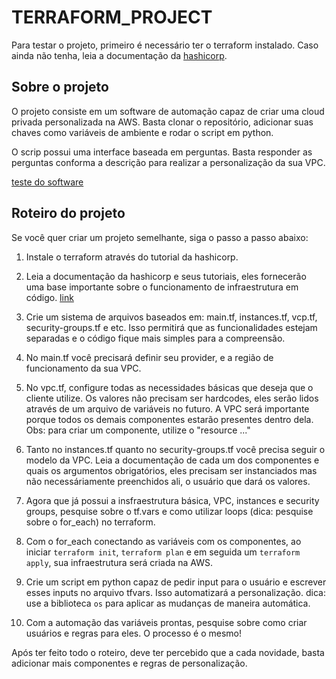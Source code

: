 # TERRAFORM_PROJECT

Para testar o projeto, primeiro é necessário ter o terraform instalado. Caso ainda não tenha, leia a documentação da [hashicorp](https://developer.hashicorp.com/terraform/tutorials/aws-get-started/install-cli).

## Sobre o projeto

O projeto consiste em um software de automação capaz de criar uma cloud privada personalizada na AWS. Basta clonar o repositório, adicionar suas chaves como variáveis de ambiente e 
rodar o script em python. 

O scrip possui uma interface baseada em perguntas. Basta responder as perguntas conforma a descrição para realizar a personalização da sua VPC.

[teste do software](https://www.youtube.com/playlist?list=PLsVpiC1hnxCo3vSf9kxCaUWIA0sNj8Djd)

## Roteiro do projeto

Se você quer criar um projeto semelhante, siga o passo a passo abaixo:

1. Instale o terraform através do tutorial da hashicorp.

2. Leia a documentação da hashicorp e seus tutoriais, eles fornecerão uma base importante sobre o funcionamento de infraestrutura em código. [link](https://developer.hashicorp.com/terraform/tutorials?product_intent=terraform)

3. Crie um sistema de arquivos baseados em: main.tf, instances.tf, vcp.tf, security-groups.tf e etc. Isso permitirá que as funcionalidades estejam separadas e
o código fique mais simples para a compreensão.

4. No main.tf você precisará definir seu provider, e a região de funcionamento da sua VPC.

5. No vpc.tf, configure todas as necessidades básicas que deseja que o cliente utilize. Os valores não precisam ser hardcodes, eles serão lidos através de um arquivo de variáveis no futuro.
A VPC será importante porque todos os demais componentes estarão presentes dentro dela. Obs: para criar um componente, utilize o "resource ..."

6. Tanto no instances.tf quanto no security-groups.tf você precisa seguir o modelo da VPC. Leia a documentação de cada um dos componentes e quais os argumentos obrigatórios, 
eles precisam ser instanciados mas não necessáriamente preenchidos ali, o usuário que dará os valores.

7. Agora que já possui a insfraestrutura básica, VPC, instances e security groups, pesquise sobre o tf.vars e como utilizar loops (dica: pesquise sobre o for_each) no terraform.

8. Com o for_each conectando as variáveis com os componentes, ao iniciar `terraform init`, `terraform plan` e em seguida um `terraform apply`, sua infraestrutura será criada na AWS.

9. Crie um script em python capaz de pedir input para o usuário e escrever esses inputs no arquivo tfvars. Isso automatizará a personalização. dica: use a biblioteca `os` para aplicar as mudanças
de maneira automática.

10. Com a automação das variáveis prontas, pesquise sobre como criar usuários e regras para eles. O processo é o mesmo!

Após ter feito todo o roteiro, deve ter percebido que a cada novidade, basta adicionar mais componentes e regras de personalização.


